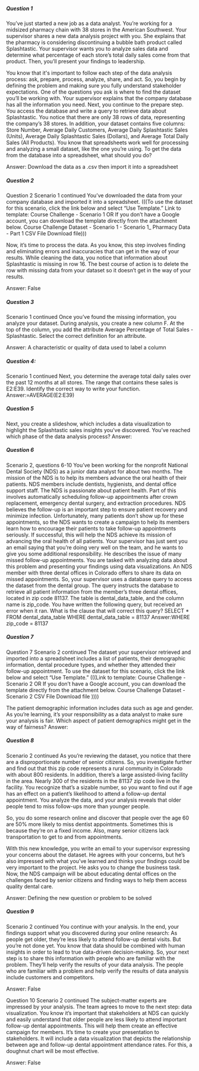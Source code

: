##### Question 1

You’ve just started a new job as a data analyst. You’re working for a midsized pharmacy chain with 38 stores in the American Southwest. 
Your supervisor shares a new data analysis project with you. She explains that the pharmacy is considering discontinuing a bubble bath product called Splashtastic.
Your supervisor wants you to analyze sales data and determine what percentage of each store’s total daily sales come from that product.
Then, you’ll present your findings to leadership.

You know that it's important to follow each step of the data analysis process: ask, prepare, process, analyze, share, and act. 
So, you begin by defining the problem and making sure you fully understand stakeholder expectations.
One of the questions you ask is where to find the dataset you’ll be working with. 
Your supervisor explains that the company database has all the information you need. 
Next, you continue to the prepare step. You access the database and write a query to retrieve data about Splashtastic. 
You notice that there are only 38 rows of data, representing the company’s 38 stores.
In addition, your dataset contains five columns: Store Number, Average Daily Customers, Average Daily Splashtastic Sales (Units), 
Average Daily Splashtastic Sales (Dollars), and Average Total Daily Sales (All Products). 
You know that spreadsheets work well for processing and analyzing a small dataset, like the one you’re using. 
To get the data from the database into a spreadsheet, what should you do?

Answer: Download the data as a .csv then import it into a spreadsheet

##### Question 2
Question 2
Scenario 1 continued
You’ve downloaded the data from your company database and imported it into a spreadsheet. 
(((To use the dataset for this scenario, click the link below and select “Use Template.” 
Link to template: Course Challenge - Scenario 1 
OR 
If you don’t have a Google account, you can download the template directly from the attachment below.
Course Challenge Dataset - Scenario 1 - Scenario 1_ Pharmacy Data - Part 1
CSV File
Download file)))

Now, it’s time to process the data. As you know, this step involves finding and eliminating errors and inaccuracies 
that can get in the way of your results. While cleaning the data, you notice that information about Splashtastic is missing in row 16.
The best course of action is to delete the row with missing data from your dataset so it doesn’t get in the way of your results.

Answer: False

##### Question 3
Scenario 1 continued
Once you’ve found the missing information, you analyze your dataset. 
During analysis, you create a new column F. At the top of the column, you add the attribute Average Percentage of Total Sales - Splashtastic. 
Select the correct definition for an attribute.

Answer: A characteristic or quality of data used to label a column

##### Question 4: 
Scenario 1 continued
Next, you determine the average total daily sales over the past 12 months at all stores. 
The range that contains these sales is E2:E39. Identify the correct way to write your function.
Answer:=AVERAGE(E2:E39)

##### Question 5
Next, you create a slideshow, which includes a data visualization to highlight the Splashtastic sales insights you've discovered. 
You’ve reached which phase of the data analysis process?
Answer:

##### Question 6
Scenario 2, questions 6-10
You’ve been working for the nonprofit National Dental Society (NDS) as a junior data analyst for about two months. 
The mission of the NDS is to help its members advance the oral health of their patients. NDS members include dentists, hygienists, and dental office support staff. 
The NDS is passionate about patient health. Part of this involves automatically scheduling follow-up appointments after crown replacement, 
emergency dental surgery, and extraction procedures. NDS believes the follow-up is an important step to ensure patient recovery and minimize infection. 
Unfortunately, many patients don’t show up for these appointments, so the NDS wants to create a campaign to help its members learn how to encourage
their patients to take follow-up appointments seriously. If successful, this will help the NDS achieve its mission of advancing the oral health of all patients. 
Your supervisor has just sent you an email saying that you’re doing very well on the team, and he wants to give you some additional responsibility. 
He describes the issue of many missed follow-up appointments. You are tasked with analyzing data about this problem and presenting your findings using data visualizations. 
An NDS member with three dental offices in Colorado offers to share its data on missed appointments.
So, your supervisor uses a database query to access the dataset from the dental group.
The query instructs the database to retrieve all patient information from the member’s three dental offices, located in zip code 81137.
The table is dental_data_table, and the column name is zip_code. You have written the following query, 
but received an error when it ran. What is the clause that will correct this query?
SELECT *
FROM dental_data_table
WHERE dental_data_table = 81137
Answer:WHERE zip_code = 81137

##### Question 7
Question 7
Scenario 2 continued
The dataset your supervisor retrieved and imported into a spreadsheet includes a list of patients, 
their demographic information, dental procedure types, and whether they attended their follow-up appointment. To use the dataset for this scenario, click the link below and select “Use Template.”
(((Link to template: Course Challenge - Scenario 2
OR 
If you don’t have a Google account, you can download the template directly from the attachment below.
Course Challenge Dataset - Scenario 2
CSV File
Download file
))))

The patient demographic information includes data such as age and gender. As you’re learning, 
it’s your responsibility as a data analyst to make sure your analysis is fair. Which aspect of patient demographics might get in the way of fairness?
Answer:

##### Question 8
Scenario 2 continued
As you’re reviewing the dataset, you notice that there are a disproportionate number of senior citizens. 
So, you investigate further and find out that this zip code represents a rural community in Colorado with about 800 residents.
In addition, there’s a large assisted-living facility in the area. Nearly 300 of the residents in the 81137 zip code live in the facility. 
You recognize that’s a sizable number, so you want to find out if age has an effect on a patient’s likelihood to attend a follow-up dental appointment. 
You analyze the data, and your analysis reveals that older people tend to miss follow-ups more than younger people. 

So, you do some research online and discover that people over the age 60 are 50% more likely to miss dentist appointments.
Sometimes this is because they’re on a fixed income. Also, many senior citizens lack transportation to get to and from appointments. 

With this new knowledge, you write an email to your supervisor expressing your concerns about the dataset. 
He agrees with your concerns, but he’s also impressed with what you’ve learned and thinks your findings could be very important to the project. He asks you to change the business task. Now, the NDS campaign will be about educating dental offices on the challenges faced by senior citizens and finding ways to help them access quality dental care. 

Answer: Defining the new question or problem to be solved

##### Question 9
Scenario 2 continued
You continue with your analysis. In the end, your findings support what you discovered during your online research: 
As people get older, they’re less likely to attend follow-up dental visits. 
But you’re not done yet. You know that data should be combined with human insights in order to lead to true data-driven decision-making. 
So, your next step is to share this information with people who are familiar with the problem. They’ll help verify the results of your data analysis.
The people who are familiar with a problem and help verify the results of data analysis include customers and competitors.

Answer: False

Question 10
Scenario 2 continued
The subject-matter experts are impressed by your analysis. The team agrees to move to the next step: data visualization. 
You know it’s important that stakeholders at NDS can quickly and easily understand that older people are less likely to attend
important follow-up dental appointments. This will help them create an effective campaign for members.
It’s time to create your presentation to stakeholders. It will include a data visualization that depicts the relationship between age
and follow-up dental appointment attendance rates. For this, a doughnut chart will be most effective.

Answer: False
